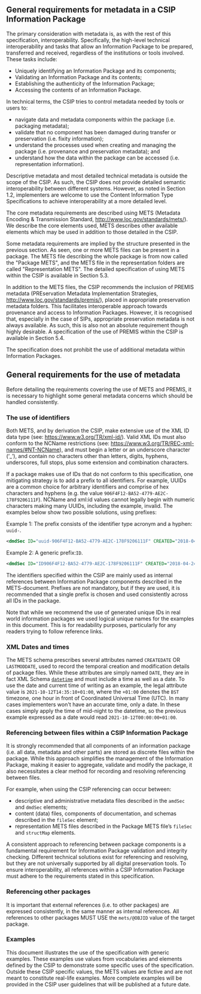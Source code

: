 ## General requirements for metadata in a CSIP Information Package
The primary consideration with metadata is, as with the rest of this specification, interoperability. Specifically, the high-level technical interoperability and tasks that allow an Information Package to be prepared, transferred and received, regardless of the institutions or tools involved. These tasks include:

- Uniquely identifying an Information Package and its components;
- Validating an Information Package and its contents;
- Establishing the authenticity of the Information Package;
- Accessing the contents of an Information Package.

In technical terms, the CSIP tries to control metadata needed by tools or users to:

- navigate data and metadata components within the package (i.e. packaging metadata);
- validate that no component has been damaged during transfer or preservation (i.e. fixity information);
- understand the processes used when creating and managing the package (i.e. provenance and preservation metadata); and
- understand how the data within the package can be accessed (i.e. representation information).

Descriptive metadata and most detailed technical metadata is outside the scope of the CSIP. As such, the CSIP does not provide detailed semantic interoperability between different systems. However, as noted in Section 1.2, implementers are welcome to use the Content Information Type Specifications to achieve interoperability at a more detailed level.

The core metadata requirements are described using METS (Metadata Encoding & Transmission Standard, <http://www.loc.gov/standards/mets/>). We describe the core elements used, METS describes other available elements which may be used in addition to those detailed in the CSIP.

Some metadata requirements are implied by the structure presented in the previous section. As seen, one or more METS files can be present in a package. The METS file describing the whole package is from now called the "Package METS", and the METS file in the representation folders are called "Representation METS". The detailed specification of using METS within the CSIP is available in Section 5.3.

In addition to the METS files, the CSIP recommends the inclusion of PREMIS metadata (PREservation Metadata Implementation Strategies, <http://www.loc.gov/standards/premis/>), placed in appropriate preservation metadata folders. This facilitates interoperable approach towards provenance and access to Information Packages. However, it is recognised that, especially in the case of SIPs, appropriate preservation metadata is not always available. As such, this is also not an absolute requirement though highly desirable. A specification of the use of PREMIS within the CSIP is available in Section 5.4.

The specification does not prohibit the use of additional metadata within Information Packages.

## General requirements for the use of metadata
Before detailing the requirements covering the use of METS and PREMIS, it is necessary to highlight some general metadata concerns which should be handled consistently.

### The use of identifiers
Both METS, and by derivation the CSIP, make extensive use of the XML ID data type (see: <https://www.w3.org/TR/xml-id/>). Valid XML IDs must also conform to the NCName restrictions (see: <https://www.w3.org/TR/REC-xml-names/#NT-NCName>), and must begin a letter or an underscore character (‘_’), and contain no characters other than letters, digits, hyphens, underscores, full stops, plus some extension and combination characters.

If a package makes use of IDs that do not conform to this specification, one mitigating strategy is to add a prefix to all identifiers. For example, UUIDs are a common choice for arbitrary identifiers and comprise of hex characters and hyphens (e.g. the value `906F4F12-BA52-4779-AE2C-178F9206111F`). NCName and xml:id values cannot legally begin with numeric characters making many UUIDs, including the example, invalid. The examples below show two possible solutions, using prefixes:

Example 1: The prefix consists of the identifier type acronym and a hyphen: `uuid-`.

```xml
<dmdSec ID="uuid-906F4F12-BA52-4779-AE2C-178F9206111F" CREATED="2018-04-24T14:37:49.609+01:00">
```

Example 2: A generic prefix:`ID`.

```xml
<dmdSec ID="ID906F4F12-BA52-4779-AE2C-178F9206111F" CREATED="2018-04-24T14:37:49.609+01:00">
```

The identifiers specified within the CSIP are mainly used as internal references between Information Package components described in the METS-document. Prefixes are not mandatory, but if they are used, it is recommended that a single prefix is chosen and used consistently across all IDs in the package.

Note that while we recommend the use of generated unique IDs in real world information packages we used logical unique names for the examples in this document. This is for readability purposes, particularly for any readers trying to follow reference links.

### XML Dates and times
The METS schema prescribes several attributes named `CREATEDATE` OR `LASTMODDATE`, used to record the temporal creation and modification details of package files. While these attributes
are simply named `DATE`, they are in fact XML Schema [`datetime`](https://www.w3.org/TR/xmlschema-2/#dateTime) and must include a time as well as a date. To use the date and current time of writing as an example, the legal attribute value is `2021-10-12T14:35:10+01:00`, where the `+01:00` denotes the `BST` timezone, one hour in front of Coordinated Universal Time (UTC).
In many cases implementers won't have an accurate time, only a date. In these cases simply apply the time of mid-night to the datetime, so the previous example expressed as a date would
read `2021-10-12T00:00:00+01:00`.

### Referencing between files within a CSIP Information Package
It is strongly recommended that all components of an information package (i.e. all data, metadata and other parts) are stored as discrete files within the package. While this approach simplifies the management of the Information Package, making it easier to aggregate, validate and modify the package, it also necessitates a clear method for recording and resolving referencing between files.

For example, when using the CSIP referencing can occur between:

- descriptive and administrative metadata files described in the `amdSec` and `dmdSec` elements;
- content (data) files, components of documentation, and schemas described in the `fileSec` element;
- representation METS files described in the Package METS file’s `fileSec` and `structMap` elements.

A consistent approach to referencing between package components is a fundamental requirement for Information Package validation and integrity checking. Different technical solutions exist for referencing and resolving, but they are not universally supported by all digital preservation tools. To ensure interoperability, all references within a CSIP Information Package must adhere to the requirements stated in this specification.

### Referencing other packages
It is important that external references (i.e. to other packages) are expressed consistently, in the same manner as internal references. All references to other packages MUST USE the `mets/@OBJID` value of the target package.

### Examples
This document illustrates the use of the specification with generic examples. These examples use values from vocabularies and elements defined by the CSIP to demonstrate some specific uses of the specification. Outside these CSIP specific values, the METS values are fictive and are not meant to constitute real-life examples. More complete examples will be provided in the CSIP user guidelines that will be published at a future date.
